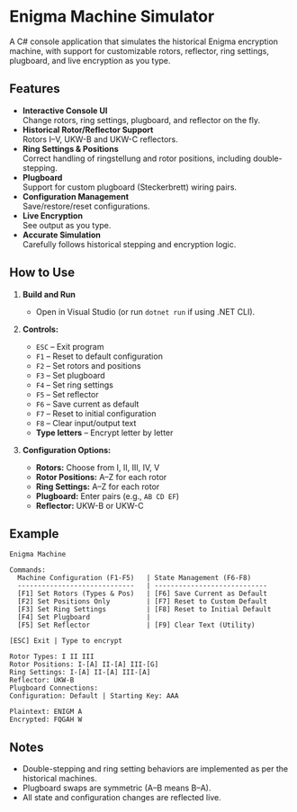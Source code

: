 # Enigma Machine Simulator

A C# console application that simulates the historical Enigma encryption machine, with support for customizable rotors, reflector, ring settings, plugboard, and live encryption as you type.

## Features

- **Interactive Console UI**  
  Change rotors, ring settings, plugboard, and reflector on the fly.
- **Historical Rotor/Reflector Support**  
  Rotors I–V, UKW-B and UKW-C reflectors.
- **Ring Settings & Positions**  
  Correct handling of ringstellung and rotor positions, including double-stepping.
- **Plugboard**  
  Support for custom plugboard (Steckerbrett) wiring pairs.
- **Configuration Management**  
  Save/restore/reset configurations.
- **Live Encryption**  
  See output as you type.
- **Accurate Simulation**  
  Carefully follows historical stepping and encryption logic.

## How to Use

1. **Build and Run**  
   - Open in Visual Studio (or run `dotnet run` if using .NET CLI).

2. **Controls:**  
   - `ESC` – Exit program  
   - `F1` – Reset to default configuration  
   - `F2` – Set rotors and positions  
   - `F3` – Set plugboard  
   - `F4` – Set ring settings  
   - `F5` – Set reflector  
   - `F6` – Save current as default  
   - `F7` – Reset to initial configuration  
   - `F8` – Clear input/output text  
   - **Type letters** – Encrypt letter by letter

3. **Configuration Options:**  
   - **Rotors:** Choose from I, II, III, IV, V  
   - **Rotor Positions:** A–Z for each rotor  
   - **Ring Settings:** A–Z for each rotor  
   - **Plugboard:** Enter pairs (e.g., `AB CD EF`)  
   - **Reflector:** UKW-B or UKW-C

## Example
```
Enigma Machine

Commands:
  Machine Configuration (F1-F5)   | State Management (F6-F8)
  -----------------------------   | ----------------------------
  [F1] Set Rotors (Types & Pos)   | [F6] Save Current as Default
  [F2] Set Positions Only         | [F7] Reset to Custom Default
  [F3] Set Ring Settings          | [F8] Reset to Initial Default
  [F4] Set Plugboard              |
  [F5] Set Reflector              | [F9] Clear Text (Utility)

[ESC] Exit | Type to encrypt

Rotor Types: I II III
Rotor Positions: I-[A] II-[A] III-[G]
Ring Settings: I-[A] II-[A] III-[A]
Reflector: UKW-B
Plugboard Connections:
Configuration: Default | Starting Key: AAA

Plaintext: ENIGM A
Encrypted: FQGAH W
```

## Notes

- Double-stepping and ring setting behaviors are implemented as per the historical machines.
- Plugboard swaps are symmetric (A–B means B–A).
- All state and configuration changes are reflected live.

